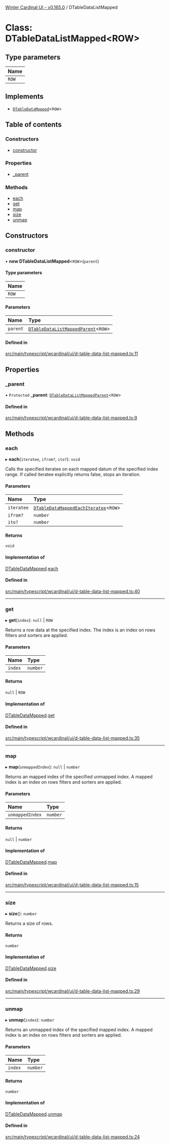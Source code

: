 [Winter Cardinal UI - v0.165.0](../index.md) / DTableDataListMapped

# Class: DTableDataListMapped<ROW\>

## Type parameters

| Name |
| :------ |
| `ROW` |

## Implements

- [`DTableDataMapped`](../interfaces/DTableDataMapped.md)<`ROW`\>

## Table of contents

### Constructors

- [constructor](DTableDataListMapped.md#constructor)

### Properties

- [\_parent](DTableDataListMapped.md#_parent)

### Methods

- [each](DTableDataListMapped.md#each)
- [get](DTableDataListMapped.md#get)
- [map](DTableDataListMapped.md#map)
- [size](DTableDataListMapped.md#size)
- [unmap](DTableDataListMapped.md#unmap)

## Constructors

### constructor

• **new DTableDataListMapped**<`ROW`\>(`parent`)

#### Type parameters

| Name |
| :------ |
| `ROW` |

#### Parameters

| Name | Type |
| :------ | :------ |
| `parent` | [`DTableDataListMappedParent`](../interfaces/DTableDataListMappedParent.md)<`ROW`\> |

#### Defined in

[src/main/typescript/wcardinal/ui/d-table-data-list-mapped.ts:11](https://github.com/winter-cardinal/winter-cardinal-ui/blob/v0.165.0/src/main/typescript/wcardinal/ui/d-table-data-list-mapped.ts#L11)

## Properties

### \_parent

• `Protected` **\_parent**: [`DTableDataListMappedParent`](../interfaces/DTableDataListMappedParent.md)<`ROW`\>

#### Defined in

[src/main/typescript/wcardinal/ui/d-table-data-list-mapped.ts:9](https://github.com/winter-cardinal/winter-cardinal-ui/blob/v0.165.0/src/main/typescript/wcardinal/ui/d-table-data-list-mapped.ts#L9)

## Methods

### each

▸ **each**(`iteratee`, `ifrom?`, `ito?`): `void`

Calls the specified iteratee on each mapped datum of the specified index range.
If called iteratee explicitly returns false, stops an iteration.

#### Parameters

| Name | Type |
| :------ | :------ |
| `iteratee` | [`DTableDataMappedEachIteratee`](../index.md#dtabledatamappedeachiteratee)<`ROW`\> |
| `ifrom?` | `number` |
| `ito?` | `number` |

#### Returns

`void`

#### Implementation of

[DTableDataMapped](../interfaces/DTableDataMapped.md).[each](../interfaces/DTableDataMapped.md#each)

#### Defined in

[src/main/typescript/wcardinal/ui/d-table-data-list-mapped.ts:40](https://github.com/winter-cardinal/winter-cardinal-ui/blob/v0.165.0/src/main/typescript/wcardinal/ui/d-table-data-list-mapped.ts#L40)

___

### get

▸ **get**(`index`): ``null`` \| `ROW`

Returns a row data at the specified index.
The index is an index on rows filters and sorters are applied.

#### Parameters

| Name | Type |
| :------ | :------ |
| `index` | `number` |

#### Returns

``null`` \| `ROW`

#### Implementation of

[DTableDataMapped](../interfaces/DTableDataMapped.md).[get](../interfaces/DTableDataMapped.md#get)

#### Defined in

[src/main/typescript/wcardinal/ui/d-table-data-list-mapped.ts:35](https://github.com/winter-cardinal/winter-cardinal-ui/blob/v0.165.0/src/main/typescript/wcardinal/ui/d-table-data-list-mapped.ts#L35)

___

### map

▸ **map**(`unmappedIndex`): ``null`` \| `number`

Returns an mapped index of the specified unmapped index.
A mapped index is an index on rows filters and sorters are applied.

#### Parameters

| Name | Type |
| :------ | :------ |
| `unmappedIndex` | `number` |

#### Returns

``null`` \| `number`

#### Implementation of

[DTableDataMapped](../interfaces/DTableDataMapped.md).[map](../interfaces/DTableDataMapped.md#map)

#### Defined in

[src/main/typescript/wcardinal/ui/d-table-data-list-mapped.ts:15](https://github.com/winter-cardinal/winter-cardinal-ui/blob/v0.165.0/src/main/typescript/wcardinal/ui/d-table-data-list-mapped.ts#L15)

___

### size

▸ **size**(): `number`

Returns a size of rows.

#### Returns

`number`

#### Implementation of

[DTableDataMapped](../interfaces/DTableDataMapped.md).[size](../interfaces/DTableDataMapped.md#size)

#### Defined in

[src/main/typescript/wcardinal/ui/d-table-data-list-mapped.ts:29](https://github.com/winter-cardinal/winter-cardinal-ui/blob/v0.165.0/src/main/typescript/wcardinal/ui/d-table-data-list-mapped.ts#L29)

___

### unmap

▸ **unmap**(`index`): `number`

Returns an unmapped index of the specified mapped index.
A mapped index is an index on rows filters and sorters are applied.

#### Parameters

| Name | Type |
| :------ | :------ |
| `index` | `number` |

#### Returns

`number`

#### Implementation of

[DTableDataMapped](../interfaces/DTableDataMapped.md).[unmap](../interfaces/DTableDataMapped.md#unmap)

#### Defined in

[src/main/typescript/wcardinal/ui/d-table-data-list-mapped.ts:24](https://github.com/winter-cardinal/winter-cardinal-ui/blob/v0.165.0/src/main/typescript/wcardinal/ui/d-table-data-list-mapped.ts#L24)
